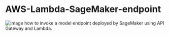 # AWS-Lambda-SageMaker-endpoint
![image](https://user-images.githubusercontent.com/65050782/170607564-3f2ff967-5e52-4f36-885f-11ddd349de66.png)
how to invoke a model endpoint deployed by SageMaker using API Gateway and Lambda.

